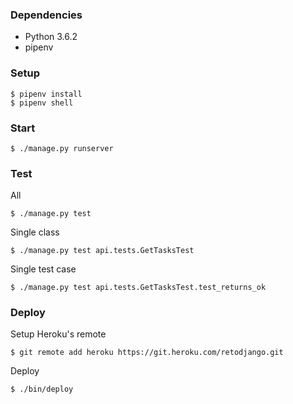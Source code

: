 ### Dependencies

- Python 3.6.2
- pipenv

### Setup

    $ pipenv install
    $ pipenv shell

### Start

    $ ./manage.py runserver

### Test

All

    $ ./manage.py test

Single class

    $ ./manage.py test api.tests.GetTasksTest

Single test case

    $ ./manage.py test api.tests.GetTasksTest.test_returns_ok

### Deploy

Setup Heroku's remote

    $ git remote add heroku https://git.heroku.com/retodjango.git

Deploy

    $ ./bin/deploy
